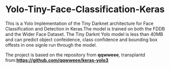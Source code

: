# Yolo-Tiny-Face-Classification-Keras
This is a Yolo Implementation of the Tiny Darknet architecture for Face Classification and Detection in Keras.The model is trained on both the FDDB and the Wider Face Dataset. The Tiny Darknt Yolo model is less than 40MB and can predict object confeidence, class confidence and bounding box offests in one signle run through the model.


The project is based on the repository from **qqwweee**, transplantd from:**https://github.com/qqwweee/keras-yolo3**

